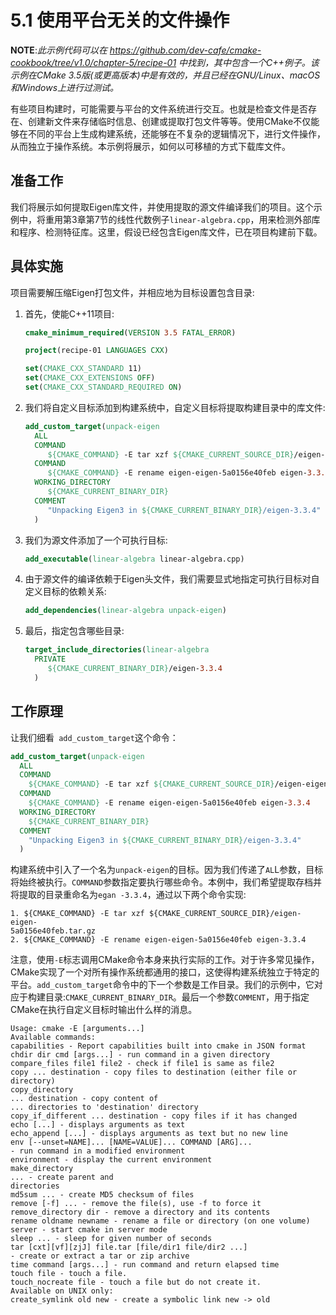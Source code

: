 # 5.1 使用平台无关的文件操作

**NOTE**:*此示例代码可以在 https://github.com/dev-cafe/cmake-cookbook/tree/v1.0/chapter-5/recipe-01 中找到，其中包含一个C++例子。该示例在CMake 3.5版(或更高版本)中是有效的，并且已经在GNU/Linux、macOS和Windows上进行过测试。*

有些项目构建时，可能需要与平台的文件系统进行交互。也就是检查文件是否存在、创建新文件来存储临时信息、创建或提取打包文件等等。使用CMake不仅能够在不同的平台上生成构建系统，还能够在不复杂的逻辑情况下，进行文件操作，从而独立于操作系统。本示例将展示，如何以可移植的方式下载库文件。

## 准备工作

我们将展示如何提取Eigen库文件，并使用提取的源文件编译我们的项目。这个示例中，将重用第3章第7节的线性代数例子` linear-algebra.cpp `，用来检测外部库和程序、检测特征库。这里，假设已经包含Eigen库文件，已在项目构建前下载。

## 具体实施

项目需要解压缩Eigen打包文件，并相应地为目标设置包含目录:

1. 首先，使能C++11项目:

   ```cmake
   cmake_minimum_required(VERSION 3.5 FATAL_ERROR)
   
   project(recipe-01 LANGUAGES CXX)
   
   set(CMAKE_CXX_STANDARD 11)
   set(CMAKE_CXX_EXTENSIONS OFF)
   set(CMAKE_CXX_STANDARD_REQUIRED ON)
   ```

2. 我们将自定义目标添加到构建系统中，自定义目标将提取构建目录中的库文件:

   ```cmake
   add_custom_target(unpack-eigen
     ALL
     COMMAND
     	${CMAKE_COMMAND} -E tar xzf ${CMAKE_CURRENT_SOURCE_DIR}/eigen-eigen-5a0156e40feb.tar.gz
     COMMAND
     	${CMAKE_COMMAND} -E rename eigen-eigen-5a0156e40feb eigen-3.3.4
     WORKING_DIRECTORY
     	${CMAKE_CURRENT_BINARY_DIR}
     COMMENT
     	"Unpacking Eigen3 in ${CMAKE_CURRENT_BINARY_DIR}/eigen-3.3.4"
     )
   ```

3. 我们为源文件添加了一个可执行目标:

   ```cmake
   add_executable(linear-algebra linear-algebra.cpp)
   ```

4. 由于源文件的编译依赖于Eigen头文件，我们需要显式地指定可执行目标对自定义目标的依赖关系:

   ```cmake
   add_dependencies(linear-algebra unpack-eigen)
   ```

5. 最后，指定包含哪些目录:

   ```cmake
   target_include_directories(linear-algebra
     PRIVATE
     	${CMAKE_CURRENT_BINARY_DIR}/eigen-3.3.4
     )
   ```

## 工作原理

让我们细看`  add_custom_target `这个命令：

```cmake
add_custom_target(unpack-eigen
  ALL
  COMMAND
  	${CMAKE_COMMAND} -E tar xzf ${CMAKE_CURRENT_SOURCE_DIR}/eigen-eigen-5a0156e40feb.tar.gz
  COMMAND
  	${CMAKE_COMMAND} -E rename eigen-eigen-5a0156e40feb eigen-3.3.4
  WORKING_DIRECTORY
  	${CMAKE_CURRENT_BINARY_DIR}
  COMMENT
  	"Unpacking Eigen3 in ${CMAKE_CURRENT_BINARY_DIR}/eigen-3.3.4"
  )
```

构建系统中引入了一个名为`unpack-eigen`的目标。因为我们传递了`AL`L参数，目标将始终被执行。`COMMAND`参数指定要执行哪些命令。本例中，我们希望提取存档并将提取的目录重命名为`egan -3.3.4`，通过以下两个命令实现:

```shell
1. ${CMAKE_COMMAND} -E tar xzf ${CMAKE_CURRENT_SOURCE_DIR}/eigen-eigen-
5a0156e40feb.tar.gz
2. ${CMAKE_COMMAND} -E rename eigen-eigen-5a0156e40feb eigen-3.3.4
```

注意，使用`-E`标志调用CMake命令本身来执行实际的工作。对于许多常见操作，CMake实现了一个对所有操作系统都通用的接口，这使得构建系统独立于特定的平台。`add_custom_target`命令中的下一个参数是工作目录。我们的示例中，它对应于构建目录:`CMAKE_CURRENT_BINARY_DIR`。最后一个参数`COMMENT`，用于指定CMake在执行自定义目标时输出什么样的消息。

```shell
Usage: cmake -E [arguments...]
Available commands: 
capabilities - Report capabilities built into cmake in JSON format
chdir dir cmd [args...] - run command in a given directory
compare_files file1 file2 - check if file1 is same as file2
copy ... destination - copy files to destination (either file or directory)
copy_directory
... destination - copy content of
... directories to 'destination' directory
copy_if_different ... destination - copy files if it has changed
echo [...] - displays arguments as text
echo_append [...] - displays arguments as text but no new line
env [--unset=NAME]... [NAME=VALUE]... COMMAND [ARG]...
- run command in a modified environment
environment - display the current environment
make_directory
... - create parent and
directories
md5sum ... - create MD5 checksum of files
remove [-f] ... - remove the file(s), use -f to force it
remove_directory dir - remove a directory and its contents
rename oldname newname - rename a file or directory (on one volume)
server - start cmake in server mode
sleep ... - sleep for given number of seconds
tar [cxt][vf][zjJ] file.tar [file/dir1 file/dir2 ...] 
- create or extract a tar or zip archive
time command [args...] - run command and return elapsed time
touch file - touch a file.
touch_nocreate file - touch a file but do not create it.
Available on UNIX only:
create_symlink old new - create a symbolic link new -> old
```


